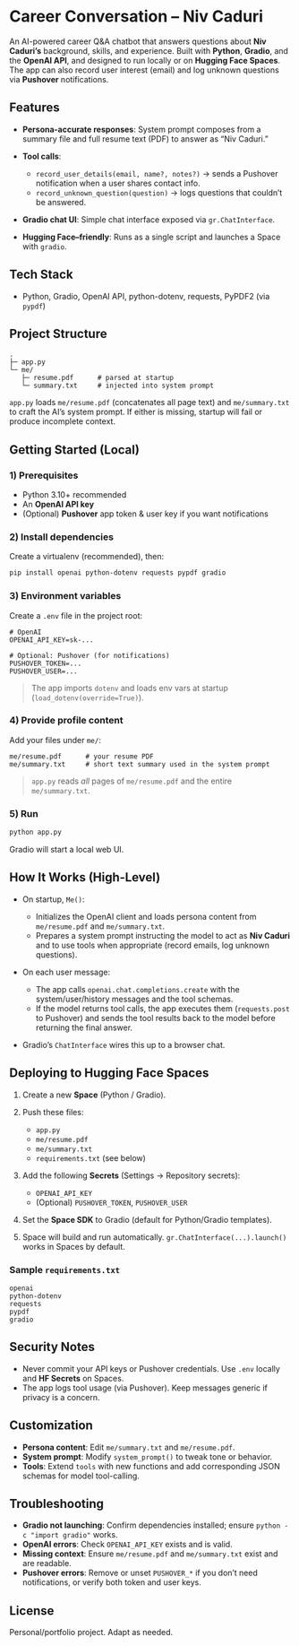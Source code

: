# Career Conversation – Niv Caduri

An AI-powered career Q\&A chatbot that answers questions about **Niv Caduri’s** background, skills, and experience. Built with **Python**, **Gradio**, and the **OpenAI API**, and designed to run locally or on **Hugging Face Spaces**. The app can also record user interest (email) and log unknown questions via **Pushover** notifications.&#x20;

## Features

* **Persona-accurate responses**: System prompt composes from a summary file and full resume text (PDF) to answer as “Niv Caduri.”
* **Tool calls**:

  * `record_user_details(email, name?, notes?)` → sends a Pushover notification when a user shares contact info.
  * `record_unknown_question(question)` → logs questions that couldn’t be answered.
* **Gradio chat UI**: Simple chat interface exposed via `gr.ChatInterface`.
* **Hugging Face–friendly**: Runs as a single script and launches a Space with `gradio`.

## Tech Stack

* Python, Gradio, OpenAI API, python-dotenv, requests, PyPDF2 (via `pypdf`)

## Project Structure

```
.
├─ app.py
└─ me/
   ├─ resume.pdf      # parsed at startup
   └─ summary.txt     # injected into system prompt
```

`app.py` loads `me/resume.pdf` (concatenates all page text) and `me/summary.txt` to craft the AI’s system prompt. If either is missing, startup will fail or produce incomplete context.

## Getting Started (Local)

### 1) Prerequisites

* Python 3.10+ recommended
* An **OpenAI API key**
* (Optional) **Pushover** app token & user key if you want notifications

### 2) Install dependencies

Create a virtualenv (recommended), then:

```bash
pip install openai python-dotenv requests pypdf gradio
```

### 3) Environment variables

Create a `.env` file in the project root:

```dotenv
# OpenAI
OPENAI_API_KEY=sk-...

# Optional: Pushover (for notifications)
PUSHOVER_TOKEN=...
PUSHOVER_USER=...
```

> The app imports `dotenv` and loads env vars at startup (`load_dotenv(override=True)`).

### 4) Provide profile content

Add your files under `me/`:

```
me/resume.pdf      # your resume PDF
me/summary.txt     # short text summary used in the system prompt
```

> `app.py` reads *all* pages of `me/resume.pdf` and the entire `me/summary.txt`.

### 5) Run

```bash
python app.py
```

Gradio will start a local web UI.

## How It Works (High-Level)

* On startup, `Me()`:

  * Initializes the OpenAI client and loads persona content from `me/resume.pdf` and `me/summary.txt`.
  * Prepares a system prompt instructing the model to act as **Niv Caduri** and to use tools when appropriate (record emails, log unknown questions).
* On each user message:

  * The app calls `openai.chat.completions.create` with the system/user/history messages and the tool schemas.
  * If the model returns tool calls, the app executes them (`requests.post` to Pushover) and sends the tool results back to the model before returning the final answer.
* Gradio’s `ChatInterface` wires this up to a browser chat.

## Deploying to Hugging Face Spaces

1. Create a new **Space** (Python / Gradio).
2. Push these files:

   * `app.py`
   * `me/resume.pdf`
   * `me/summary.txt`
   * `requirements.txt` (see below)
3. Add the following **Secrets** (Settings → Repository secrets):

   * `OPENAI_API_KEY`
   * (Optional) `PUSHOVER_TOKEN`, `PUSHOVER_USER`
4. Set the **Space SDK** to Gradio (default for Python/Gradio templates).
5. Space will build and run automatically. `gr.ChatInterface(...).launch()` works in Spaces by default.

### Sample `requirements.txt`

```
openai
python-dotenv
requests
pypdf
gradio
```

## Security Notes

* Never commit your API keys or Pushover credentials. Use `.env` locally and **HF Secrets** on Spaces.
* The app logs tool usage (via Pushover). Keep messages generic if privacy is a concern.

## Customization

* **Persona content**: Edit `me/summary.txt` and `me/resume.pdf`.
* **System prompt**: Modify `system_prompt()` to tweak tone or behavior.
* **Tools**: Extend `tools` with new functions and add corresponding JSON schemas for model tool-calling.

## Troubleshooting

* **Gradio not launching**: Confirm dependencies installed; ensure `python -c "import gradio"` works.
* **OpenAI errors**: Check `OPENAI_API_KEY` exists and is valid.
* **Missing context**: Ensure `me/resume.pdf` and `me/summary.txt` exist and are readable.
* **Pushover errors**: Remove or unset `PUSHOVER_*` if you don’t need notifications, or verify both token and user keys.

## License

Personal/portfolio project. Adapt as needed.
